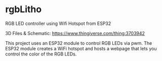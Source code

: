 # rgbLitho
RGB LED controller using Wifi Hotspot from ESP32

3D Files & Schematic: https://www.thingiverse.com/thing:3703942

This project uses an ESP32 module to control RGB LEDs via pwm. The ESP32 module creates a WiFi hotspot and hosts a webpage that lets you control the color of the RGB LEDs.
